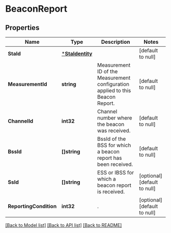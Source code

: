 # BeaconReport

## Properties
Name | Type | Description | Notes
------------ | ------------- | ------------- | -------------
**StaId** | [***StaIdentity**](StaIdentity.md) |  | [default to null]
**MeasurementId** | **string** | Measurement ID of the Measurement configuration applied to this Beacon Report. | [default to null]
**ChannelId** | **int32** | Channel number where the beacon was received. | [default to null]
**BssId** | **[]string** | BssId of the BSS for which a beacon report has been received. | [default to null]
**SsId** | **[]string** | ESS or IBSS for which a beacon report is received. | [optional] [default to null]
**ReportingCondition** | **int32** | . | [optional] [default to null]

[[Back to Model list]](../README.md#documentation-for-models) [[Back to API list]](../README.md#documentation-for-api-endpoints) [[Back to README]](../README.md)


